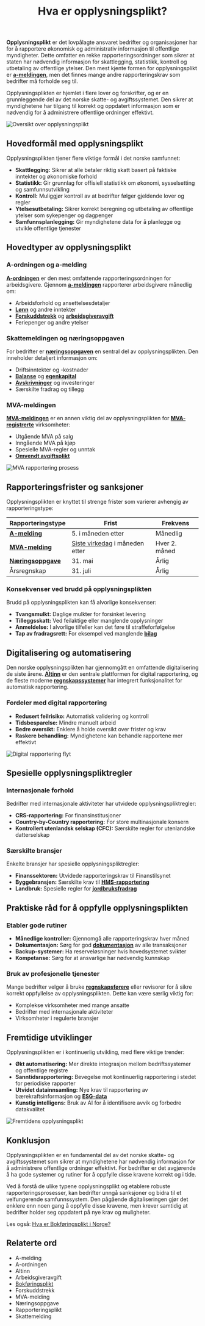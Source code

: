 ﻿---
title: "Hva er opplysningsplikt?"
meta_title: "Hva er opplysningsplikt?"
meta_description: '**Opplysningsplikt** er det lovpålagte ansvaret bedrifter og organisasjoner har for å rapportere økonomisk og administrativ informasjon til offentlige myndig...'
slug: hva-er-opplysningsplikt
type: blog
layout: pages/single
---

**Opplysningsplikt** er det lovpålagte ansvaret bedrifter og organisasjoner har for å rapportere økonomisk og administrativ informasjon til offentlige myndigheter. Dette omfatter en rekke rapporteringsordninger som sikrer at staten har nødvendig informasjon for skattlegging, statistikk, kontroll og utbetaling av offentlige ytelser. Den mest kjente formen for opplysningsplikt er **[a-meldingen](/blogs/regnskap/hva-er-a-melding "Hva er a-melding? En komplett guide")**, men det finnes mange andre rapporteringskrav som bedrifter må forholde seg til.

Opplysningsplikten er hjemlet i flere lover og forskrifter, og er en grunnleggende del av det norske skatte- og avgiftssystemet. Den sikrer at myndighetene har tilgang til korrekt og oppdatert informasjon som er nødvendig for å administrere offentlige ordninger effektivt.

![Oversikt over opplysningsplikt](opplysningsplikt-oversikt.svg)

## Hovedformål med opplysningsplikt

Opplysningsplikten tjener flere viktige formål i det norske samfunnet:

* **Skattlegging:** Sikrer at alle betaler riktig skatt basert på faktiske inntekter og økonomiske forhold
* **Statistikk:** Gir grunnlag for offisiell statistikk om økonomi, sysselsetting og samfunnsutvikling
* **Kontroll:** Muliggjør kontroll av at bedrifter følger gjeldende lover og regler
* **Ytelsesutbetaling:** Sikrer korrekt beregning og utbetaling av offentlige ytelser som sykepenger og dagpenger
* **Samfunnsplanlegging:** Gir myndighetene data for å planlegge og utvikle offentlige tjenester

## Hovedtyper av opplysningsplikt

### A-ordningen og a-melding

**[A-ordningen](/blogs/regnskap/hva-er-a-ordningen "Hva er A-ordningen?")** er den mest omfattende rapporteringsordningen for arbeidsgivere. Gjennom **[a-meldingen](/blogs/regnskap/hva-er-a-melding "Hva er a-melding? En komplett guide")** rapporterer arbeidsgivere månedlig om:

* Arbeidsforhold og ansettelsesdetaljer
* **[Lønn](/blogs/regnskap/hva-er-lonn "Hva er Lønn? Komplett Guide til Lønnsutbetaling og Regnskapsføring")** og andre inntekter
* **[Forskuddstrekk](/blogs/regnskap/hva-er-forskuddstrekk "Hva er Forskuddstrekk? Komplett Guide til Skattetrekk i Lønn")** og **[arbeidsgiveravgift](/blogs/regnskap/hva-er-arbeidsgiveravgift "Hva er Arbeidsgiveravgift? En Komplett Guide til Norges Lønnsavgift")**
* Feriepenger og andre ytelser

### Skattemeldingen og næringsoppgaven

For bedrifter er **[næringsoppgaven](/blogs/regnskap/hva-er-naeringsoppgave "Hva er Næringsoppgave? Komplett Guide til Selvangivelse for Næringsdrivende")** en sentral del av opplysningsplikten. Den inneholder detaljert informasjon om:

* Driftsinntekter og -kostnader
* **[Balanse](/blogs/regnskap/hva-er-balanse "Hva er Balanse? En Enkel Forklaring av Balanseregnskap")** og **[egenkapital](/blogs/regnskap/hva-er-egenkapital "Hva er Egenkapital? En Komplett Guide til Bedriftens Egenkapital")**
* **[Avskrivninger](/blogs/regnskap/hva-er-avskrivning "Hva er Avskrivning? Komplett Guide til Avskrivning av Driftsmidler")** og investeringer
* Særskilte fradrag og tillegg

### MVA-meldingen

**[MVA-meldingen](/blogs/regnskap/hva-er-mva-melding "Hva er MVA-melding? Komplett Guide til Merverdiavgift Rapportering")** er en annen viktig del av opplysningsplikten for **[MVA-registrerte](/blogs/regnskap/hva-er-mva-registeret "Hva er MVA-registeret? Guide til Merverdiavgift Registrering")** virksomheter:

* Utgående MVA på salg
* Inngående MVA på kjøp
* Spesielle MVA-regler og unntak
* **[Omvendt avgiftsplikt](/blogs/regnskap/omvendt-avgiftsplikt "Omvendt Avgiftsplikt - Komplett Guide til Reverse Charge MVA")**

![MVA rapportering prosess](mva-rapportering-prosess.svg)

## Rapporteringsfrister og sanksjoner

Opplysningsplikten er knyttet til strenge frister som varierer avhengig av rapporteringstype:

| Rapporteringstype | Frist | Frekvens |
|-------------------|-------|----------|
| **[A-melding](/blogs/regnskap/hva-er-a-melding "Hva er a-melding? En komplett guide")** | 5. i måneden etter | Månedlig |
| **[MVA-melding](/blogs/regnskap/hva-er-mva-melding "Hva er MVA-melding? Komplett Guide til Merverdiavgift Rapportering")** | [Siste virkedag](/blogs/regnskap/virkedager "Virkedager") i måneden etter | Hver 2. måned |
| **[Næringsoppgave](/blogs/regnskap/hva-er-naeringsoppgave "Hva er Næringsoppgave? Komplett Guide til Selvangivelse for Næringsdrivende")** | 31. mai | Årlig |
| Årsregnskap | 31. juli | Årlig |

### Konsekvenser ved brudd på opplysningsplikten

Brudd på opplysningsplikten kan få alvorlige konsekvenser:

* **Tvangsmulkt:** Daglige mulkter for forsinket levering
* **Tilleggsskatt:** Ved feilaktige eller manglende opplysninger
* **Anmeldelse:** I alvorlige tilfeller kan det føre til straffeforfølgelse
* **Tap av fradragsrett:** For eksempel ved manglende **[bilag](/blogs/regnskap/hva-er-bilag "Hva er Bilag? Komplett Guide til Regnskapsbilag og Dokumentasjon")**

## Digitalisering og automatisering

Den norske opplysningsplikten har gjennomgått en omfattende digitalisering de siste årene. **[Altinn](/blogs/regnskap/hva-er-altinn "Hva er Altinn? Norges Digitale Portal for Næringsliv og Privatpersoner")** er den sentrale plattformen for digital rapportering, og de fleste moderne **[regnskapssystemer](/blogs/regnskap/hva-er-regnskap "Hva er Regnskap? En Enkel Forklaring")** har integrert funksjonalitet for automatisk rapportering.

### Fordeler med digital rapportering

* **Redusert feilrisiko:** Automatisk validering og kontroll
* **Tidsbesparelse:** Mindre manuelt arbeid
* **Bedre oversikt:** Enklere å holde oversikt over frister og krav
* **Raskere behandling:** Myndighetene kan behandle rapportene mer effektivt

![Digital rapportering flyt](digital-rapportering-flyt.svg)

## Spesielle opplysningspliktregler

### Internasjonale forhold

Bedrifter med internasjonale aktiviteter har utvidede opplysningspliktregler:

* **CRS-rapportering:** For finansinstitusjoner
* **Country-by-Country rapportering:** For store multinasjonale konsern
* **Kontrollert utenlandsk selskap (CFC):** Særskilte regler for utenlandske datterselskap

### Særskilte bransjer

Enkelte bransjer har spesielle opplysningspliktregler:

* **Finanssektoren:** Utvidede rapporteringskrav til Finanstilsynet
* **Byggebransjen:** Særskilte krav til **[HMS-rapportering](/blogs/regnskap/hva-er-internkontroll "Hva er Internkontroll? Guide til Internkontrollsystemer i Bedrifter")**
* **Landbruk:** Spesielle regler for **[jordbruksfradrag](/blogs/regnskap/hva-er-jordbruksfradrag "Hva er Jordbruksfradrag? Komplett Guide til Skattefradrag i Landbruket")**

## Praktiske råd for å oppfylle opplysningsplikten

### Etabler gode rutiner

* **Månedlige kontroller:** Gjennomgå alle rapporteringskrav hver måned
* **Dokumentasjon:** Sørg for god **[dokumentasjon](/blogs/regnskap/hva-er-dokumentasjon-regnskap-bokforing "Hva er Dokumentasjon (regnskap, bokføring)? Komplett Guide til Regnskapsdokumentasjon")** av alle transaksjoner
* **Backup-systemer:** Ha reserveløsninger hvis hovedsystemet svikter
* **Kompetanse:** Sørg for at ansvarlige har nødvendig kunnskap

### Bruk av profesjonelle tjenester

Mange bedrifter velger å bruke **[regnskapsførere](/blogs/regnskap/hva-er-en-regnskapsforer "Hva er en Regnskapsfører? Komplett Guide til Regnskapsføring")** eller revisorer for å sikre korrekt oppfyllelse av opplysningsplikten. Dette kan være særlig viktig for:

* Komplekse virksomheter med mange ansatte
* Bedrifter med internasjonale aktiviteter
* Virksomheter i regulerte bransjer

## Fremtidige utviklinger

Opplysningsplikten er i kontinuerlig utvikling, med flere viktige trender:

* **Økt automatisering:** Mer direkte integrasjon mellom bedriftssystemer og offentlige registre
* **Sanntidsrapportering:** Bevegelse mot kontinuerlig rapportering i stedet for periodiske rapporter
* **Utvidet datainnsamling:** Nye krav til rapportering av bærekraftsinformasjon og **[ESG-data](/blogs/regnskap/hva-er-esg "Hva er ESG? Komplett Guide til Environmental, Social og Governance")**
* **Kunstig intelligens:** Bruk av AI for å identifisere avvik og forbedre datakvalitet

![Fremtidens opplysningsplikt](fremtidens-opplysningsplikt.svg)

## Konklusjon

Opplysningsplikten er en fundamental del av det norske skatte- og avgiftssystemet som sikrer at myndighetene har nødvendig informasjon for å administrere offentlige ordninger effektivt. For bedrifter er det avgjørende å ha gode systemer og rutiner for å oppfylle disse kravene korrekt og i tide.

Ved å forstå de ulike typene opplysningsplikt og etablere robuste rapporteringsprosesser, kan bedrifter unngå sanksjoner og bidra til et velfungerende samfunnssystem. Den pågående digitaliseringen gjør det enklere enn noen gang å oppfylle disse kravene, men krever samtidig at bedrifter holder seg oppdatert på nye krav og muligheter.

Les også: [Hva er Bokføringsplikt i Norge?](/blogs/regnskap/hva-er-bokforingsplikt "Hva er Bokføringsplikt i Norge?")

## Relaterte ord

* A-melding
* A-ordningen
* Altinn
* Arbeidsgiveravgift
* [Bokføringsplikt](/blogs/regnskap/hva-er-bokforingsplikt "Hva er Bokføringsplikt i Norge?")
* Forskuddstrekk
* MVA-melding
* Næringsoppgave
* Rapporteringsplikt
* Skattemelding










